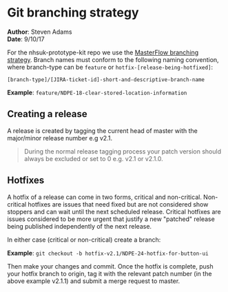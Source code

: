 # Git branching strategy
**Author**: Steven Adams  
**Date**: 9/10/17  

For the nhsuk-prototype-kit repo we use the [MasterFlow branching strategy](https://medium.com/kainos/masterflow-simple-git-branching-e9b6844d64af). Branch names must conform to the following naming convention, where branch-type can be `feature` or `hotfix-[release-being-hotfixed]`:

`[branch-type]/[JIRA-ticket-id]-short-and-descriptive-branch-name`

**Example**:
`feature/NDPE-18-clear-stored-location-information`

## Creating a release
A release is created by tagging the current head of master with the major/minor release number e.g v2.1.

> During the normal release tagging process your patch version should always be excluded or set to 0 e.g. v2.1 or v2.1.0.

## Hotfixes
A hotfix of a release can come in two forms, critical and non-critical. Non-critical hotfixes are issues that need fixed but are not considered show stoppers and can wait until the next scheduled release. Critical hotfixes are issues considered to be more urgent that justify a new "patched" release being published independently of the next release.

In either case (critical or non-critical) create a branch:

**Example**:
`git checkout -b hotfix-v2.1/NDPE-24-hotfix-for-button-ui`

Then make your changes and commit. Once the hotfix is complete, push your hotfix branch to origin, tag it with the relevant patch number (in the above example v2.1.1) and submit a merge request to master.

